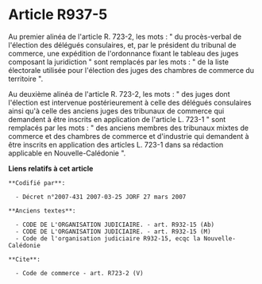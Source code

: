 # Article R937-5

Au premier alinéa de l'article R. 723-2, les mots : " du procès-verbal de l'élection des délégués consulaires, et, par le
président du tribunal de commerce, une expédition de l'ordonnance fixant le tableau des juges composant la juridiction " sont
remplacés par les mots : " de la liste électorale utilisée pour l'élection des juges des chambres de commerce du territoire
". 

Au deuxième alinéa de l'article R. 723-2, les mots : " des juges dont l'élection est intervenue postérieurement à celle des
délégués consulaires ainsi qu'à celle des anciens juges des tribunaux de commerce qui demandent à être inscrits en
application de l'article L. 723-1 " sont remplacés par les mots : " des anciens membres des tribunaux mixtes de commerce et
des chambres de commerce et d'industrie qui demandent à être inscrits en application des articles L. 723-1 dans sa rédaction
applicable en Nouvelle-Calédonie ".

**Liens relatifs à cet article**

	**Codifié par**:

	  - Décret n°2007-431 2007-03-25 JORF 27 mars 2007

	**Anciens textes**:

	  - CODE DE L'ORGANISATION JUDICIAIRE. - art. R932-15 (Ab)
	  - CODE DE L'ORGANISATION JUDICIAIRE. - art. R932-15 (M)
	  - Code de l'organisation judiciaire R932-15, ecqc la Nouvelle-Calédonie

	**Cite**:

	  - Code de commerce - art. R723-2 (V)
